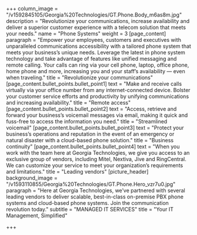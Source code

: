 +++
column_image = "/v1592845105/Georgia%20Technologies/GT.Phone.Body_m6as8m.jpg"
description = "Revolutionize your communications, increase availability and deliver a superior customer experience with a telecom solution that meets your needs."
name = "Phone Systems"
weight = 3
[page_content]
paragraph = "Empower your employees, customers and executives with unparalleled communications accessibility with a tailored phone system that meets your business’s unique needs. Leverage the latest in phone system technology and take advantage of features like unified messaging and remote calling. Your calls can ring via your cell phone, laptop, office phone, home phone and more, increasing you and your staff’s availability — even when traveling."
title = "Revolutionize your communications"
[page_content.bullet_points.bullet_point1]
text = "Make and receive calls virtually via your office number from any internet-connected device. Bolster your customer service efforts and productivity by unifying communications and increasing availability."
title = "Remote access"
[page_content.bullet_points.bullet_point2]
text = "Access, retrieve and forward your business’s voicemail messages via email, making it quick and fuss-free to access the information you need."
title = "Streamlined voicemail"
[page_content.bullet_points.bullet_point3]
text = "Protect your business’s operations and reputation in the event of an emergency or natural disaster with a cloud-based phone solution."
title = "Business continuity"
[page_content.bullet_points.bullet_point4]
text = "When you work with the team here at Georgia Technologies, we give you access to an exclusive group of vendors, including Mitel, Nextiva, Jive and RingCentral. We can customize your service to meet your organization’s requirements and limitations."
title = "Leading vendors"
[picture_header]
background_image = "/v1593110855/Georgia%20Technologies/GT.Phone.Hero_vzr7u0.jpg"
paragraph = "Here at Georgia Technologies, we’ve partnered with several leading vendors to deliver scalable, best-in-class on-premise PBX phone systems and cloud-based phone systems. Join the communication revolution today."
subtitle = "MANAGED IT SERVICES"
title = "Your IT Management, Simplified"

+++
